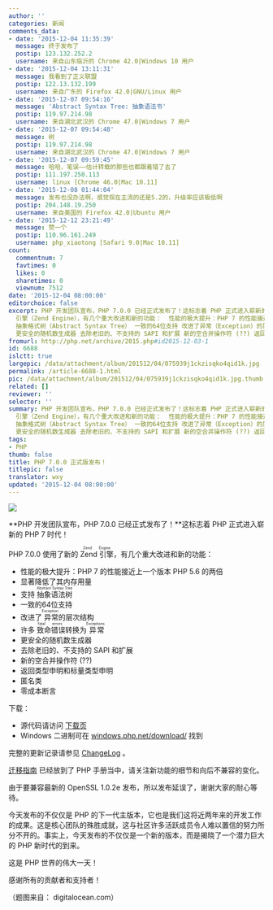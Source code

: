 ```yaml
---
author: ''
categories: 新闻
comments_data:
- date: '2015-12-04 11:35:39'
  message: 终于发布了
  postip: 123.132.252.2
  username: 来自山东临沂的 Chrome 42.0|Windows 10 用户
- date: '2015-12-04 13:11:31'
  message: 我看到了正义联盟
  postip: 122.13.132.199
  username: 来自广东的 Firefox 42.0|GNU/Linux 用户
- date: '2015-12-07 09:54:16'
  message: 'Abstract Syntax Tree: 抽象语法书'
  postip: 119.97.214.98
  username: 来自湖北武汉的 Chrome 47.0|Windows 7 用户
- date: '2015-12-07 09:54:48'
  message: 树
  postip: 119.97.214.98
  username: 来自湖北武汉的 Chrome 47.0|Windows 7 用户
- date: '2015-12-07 09:59:45'
  message: 哈哈，笔误——估计转载的那些也都跟着错了去了
  postip: 111.197.250.113
  username: linux [Chrome 46.0|Mac 10.11]
- date: '2015-12-08 01:44:04'
  message: 发布也没办法啊，感觉现在主流的还是5.2的，升级率应该极低啊
  postip: 204.148.19.250
  username: 来自美国的 Firefox 42.0|Ubuntu 用户
- date: '2015-12-12 23:21:49'
  message: 赞一个
  postip: 110.96.161.249
  username: php_xiaotong [Safari 9.0|Mac 10.11]
count:
  commentnum: 7
  favtimes: 0
  likes: 0
  sharetimes: 0
  viewnum: 7512
date: '2015-12-04 08:00:00'
editorchoice: false
excerpt: PHP 开发团队宣布，PHP 7.0.0 已经正式发布了！这标志着 PHP 正式进入崭新的 PHP 7 时代！ PHP 7.0.0 使用了新的Zend
  引擎（Zend Engine），有几个重大改进和新的功能：  性能的极大提升：PHP 7 的性能接近上一个版本 PHP 5.6 的两倍 显著降低了其内存用量 支持
  抽象格式树（Abstract Syntax Tree） 一致的64位支持 改进了异常（Exception）的层次结构 许多致命错误（fatal errors）转换为异常（Exceptions）
  更安全的随机数生成器 去除老旧的、不支持的 SAPI 和扩展 新的空合并操作符 (??) 返回类型申明和标量类型申明 匿名类 零成本断言
fromurl: http://php.net/archive/2015.php#id2015-12-03-1
id: 6688
islctt: true
largepic: /data/attachment/album/201512/04/075939j1ckzisqko4qid1k.jpg
permalink: /article-6688-1.html
pic: /data/attachment/album/201512/04/075939j1ckzisqko4qid1k.jpg.thumb.jpg
related: []
reviewer: ''
selector: ''
summary: PHP 开发团队宣布，PHP 7.0.0 已经正式发布了！这标志着 PHP 正式进入崭新的 PHP 7 时代！ PHP 7.0.0 使用了新的Zend
  引擎（Zend Engine），有几个重大改进和新的功能：  性能的极大提升：PHP 7 的性能接近上一个版本 PHP 5.6 的两倍 显著降低了其内存用量 支持
  抽象格式树（Abstract Syntax Tree） 一致的64位支持 改进了异常（Exception）的层次结构 许多致命错误（fatal errors）转换为异常（Exceptions）
  更安全的随机数生成器 去除老旧的、不支持的 SAPI 和扩展 新的空合并操作符 (??) 返回类型申明和标量类型申明 匿名类 零成本断言
tags:
- PHP
thumb: false
title: PHP 7.0.0 正式版发布！
titlepic: false
translator: wxy
updated: '2015-12-04 08:00:00'
---
```


![](/data/attachment/album/201512/04/075939j1ckzisqko4qid1k.jpg)


**PHP 开发团队宣布，PHP 7.0.0 已经正式发布了！**这标志着 PHP 正式进入崭新的 PHP 7 时代！


PHP 7.0.0 使用了新的 <ruby> Zend 引擎 <rp>  （ </rp> <rt>  Zend Engine </rt> <rp>  ） </rp></ruby>，有几个重大改进和新的功能：


* 性能的极大提升：PHP 7 的性能接近上一个版本 PHP 5.6 的两倍
* 显著降低了其内存用量
* 支持 <ruby> 抽象语法树 <rp>  （ </rp> <rt>  Abstract Syntax Tree </rt> <rp>  ） </rp></ruby>
* 一致的64位支持
* 改进了<ruby> 异常 <rp>  （ </rp> <rt>  Exception </rt> <rp>  ） </rp></ruby>的层次结构
* 许多<ruby> 致命错误 <rp>  （ </rp> <rt>  fatal errors </rt> <rp>  ） </rp></ruby>转换为<ruby> 异常 <rp>  （ </rp> <rt>  Exceptions </rt> <rp>  ） </rp></ruby>
* 更安全的随机数生成器
* 去除老旧的、不支持的 SAPI 和扩展
* 新的空合并操作符 (??)
* 返回类型申明和标量类型申明
* 匿名类
* 零成本断言


下载：


* 源代码请访问 [下载页](http://www.php.net/downloads.php)
* Windows 二进制可在 [windows.php.net/download/](http://windows.php.net/download/) 找到


完整的更新记录请参见 [ChangeLog](http://www.php.net/ChangeLog-7.php#7.0.0) 。


[迁移指南](http://php.net/manual/migration70.php) 已经放到了 PHP 手册当中，请关注新功能的细节和向后不兼容的变化。


由于要兼容最新的 OpenSSL 1.0.2e 发布，所以发布延误了，谢谢大家的耐心等待。


今天发布的不仅仅是 PHP 的下一代主版本，它也是我们这将近两年来的开发工作的成果。这是核心团队的殊胜成就，这与社区许多活跃成员令人难以置信的努力所分不开的。事实上，今天发布的不仅仅是一个新的版本，而是揭晓了一个潜力巨大的 PHP 新时代的到来。


这是 PHP 世界的伟大一天！


感谢所有的贡献者和支持者！


（题图来自： digitalocean.com）